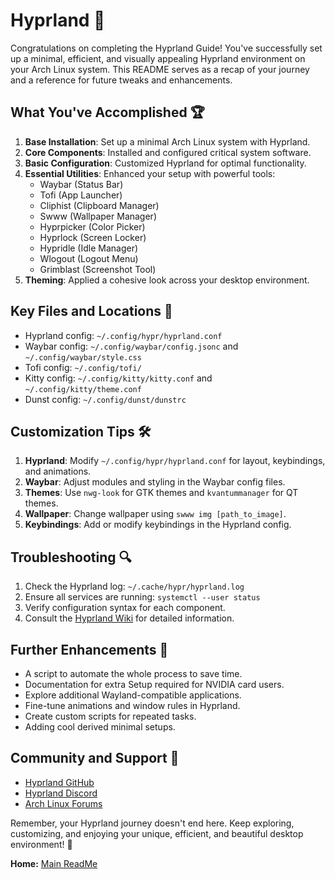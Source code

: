 # Hyprland 🌟

Congratulations on completing the Hyprland Guide! You've successfully set up a minimal, efficient, and visually appealing Hyprland environment on your Arch Linux system. This README serves as a recap of your journey and a reference for future tweaks and enhancements.

## What You've Accomplished 🏆

1. **Base Installation**: Set up a minimal Arch Linux system with Hyprland.
2. **Core Components**: Installed and configured critical system software.
3. **Basic Configuration**: Customized Hyprland for optimal functionality.
4. **Essential Utilities**: Enhanced your setup with powerful tools:
   - Waybar (Status Bar)
   - Tofi (App Launcher)
   - Cliphist (Clipboard Manager)
   - Swww (Wallpaper Manager)
   - Hyprpicker (Color Picker)
   - Hyprlock (Screen Locker)
   - Hypridle (Idle Manager)
   - Wlogout (Logout Menu)
   - Grimblast (Screenshot Tool)
5. **Theming**: Applied a cohesive look across your desktop environment.

## Key Files and Locations 📁

- Hyprland config: `~/.config/hypr/hyprland.conf`
- Waybar config: `~/.config/waybar/config.jsonc` and `~/.config/waybar/style.css`
- Tofi config: `~/.config/tofi/`
- Kitty config: `~/.config/kitty/kitty.conf` and `~/.config/kitty/theme.conf`
- Dunst config: `~/.config/dunst/dunstrc`

## Customization Tips 🛠️

1. **Hyprland**: Modify `~/.config/hypr/hyprland.conf` for layout, keybindings, and animations.
2. **Waybar**: Adjust modules and styling in the Waybar config files.
3. **Themes**: Use `nwg-look` for GTK themes and `kvantummanager` for QT themes.
4. **Wallpaper**: Change wallpaper using `swww img [path_to_image]`.
5. **Keybindings**: Add or modify keybindings in the Hyprland config.

## Troubleshooting 🔍

1. Check the Hyprland log: `~/.cache/hypr/hyprland.log`
2. Ensure all services are running: `systemctl --user status`
3. Verify configuration syntax for each component.
4. Consult the [Hyprland Wiki](https://wiki.hyprland.org/) for detailed information.

## Further Enhancements 🔮

- A script to automate the whole process to save time.
- Documentation for extra Setup required for NVIDIA card users.
- Explore additional Wayland-compatible applications.
- Fine-tune animations and window rules in Hyprland.
- Create custom scripts for repeated tasks.
- Adding cool derived minimal setups.

## Community and Support 🤝

- [Hyprland GitHub](https://github.com/hyprwm/Hyprland)
- [Hyprland Discord](https://discord.gg/hQ9XvMUjjr)
- [Arch Linux Forums](https://bbs.archlinux.org/)

Remember, your Hyprland journey doesn't end here. Keep exploring, customizing, and enjoying your unique, efficient, and beautiful desktop environment! 🎉

**Home:** [Main ReadMe](/README.md)
